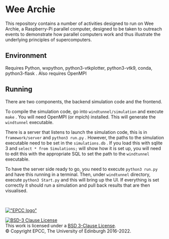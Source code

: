 # Wee Archie

This repository contains a number of activities designed to run on Wee Archie, a Raspberry-Pi parallel computer, designed to be taken to outreach events to demonstrate how parallel computers work and thus illustrate the underlying principles of supercomputers.

## Environment

Requires Python, wxpython, python3-vtkplotter, python3-vtk9, conda, python3-flask . Also requires OpenMPI

## Running

There are two components, the backend simulation code and the frontend. 

To compile the simulation code, go into `windtunnel/simulation` and execute `make` . You will need OpenMPI (or mpich) installed. This will generate the `windtunnel` executable. 

There is a server that listens to launch the simulation code, this is in `framework/server` and `python3 run.py` . However, the paths to the simulation executable need to be set in the `simulations.db` . If you load this with sqlite 3 and `select * from Simulations;` will show how it is set up, you will need to edit this with the appropriate SQL to set the path to the `windtunnel` executable.

To have the server side ready to go, you need to execute `python3 run.py` and have this running in a terminal. Then, under `windtunnel` directory, execute `python3 Start.py` and this will bring up the UI. If everything is set correctly it should run a simulation and pull back results that are then visualised.

<!-- Licensing and copyright stuff below -->
<br>
<a href="http://www.epcc.ed.ac.uk">

!["EPCC logo"](imgs/EPCC_logo2.png)
</a>

<a rel="license" href="https://opensource.org/licenses/BSD-3-Clause">
<img alt="BSD-3 Clause License" style="border-width:0" 
     src="https://img.shields.io/badge/License-BSD%203--Clause-blue.svg" />
</a><br />
This work is licensed under a <a rel="license" href="https://opensource.org/licenses/BSD-3-Clause">
BSD 3-Clause License</a>.<br/>
&copy; Copyright EPCC, The University of Edinburgh 2016-2022.
